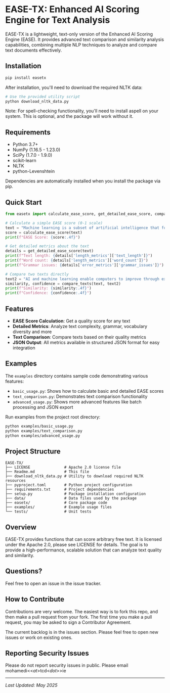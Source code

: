 # EASE-TX: Enhanced AI Scoring Engine for Text Analysis

EASE-TX is a lightweight, text-only version of the Enhanced AI Scoring Engine (EASE). It provides advanced text comparison and similarity analysis capabilities, combining multiple NLP techniques to analyze and compare text documents effectively.

## Installation

```bash
pip install easetx
```

After installation, you'll need to download the required NLTK data:

```bash
# Use the provided utility script
python download_nltk_data.py
```

Note: For spell-checking functionality, you'll need to install aspell on your system. This is optional, and the package will work without it.

## Requirements

- Python 3.7+
- NumPy (1.16.5 - 1.23.0)
- SciPy (1.7.0 - 1.9.0)
- scikit-learn
- NLTK
- python-Levenshtein

Dependencies are automatically installed when you install the package via pip.

## Quick Start

```python
from easetx import calculate_ease_score, get_detailed_ease_score, compare_texts

# Calculate a simple EASE score (0-1 scale)
text = "Machine learning is a subset of artificial intelligence that focuses on developing systems that can learn from data."
score = calculate_ease_score(text)
print(f"EASE Score: {score:.4f}")

# Get detailed metrics about the text
details = get_detailed_ease_score(text)
print(f"Text length: {details['length_metrics']['text_length']}")
print(f"Word count: {details['length_metrics']['word_count']}")
print(f"Grammar issues: {details['error_metrics']['grammar_issues']}")

# Compare two texts directly
text2 = "AI and machine learning enable computers to improve through experience."
similarity, confidence = compare_texts(text, text2)
print(f"Similarity: {similarity:.4f}")
print(f"Confidence: {confidence:.4f}")
```

## Features

- **EASE Score Calculation**: Get a quality score for any text
- **Detailed Metrics**: Analyze text complexity, grammar, vocabulary diversity and more
- **Text Comparison**: Compare texts based on their quality metrics
- **JSON Output**: All metrics available in structured JSON format for easy integration

## Examples

The `examples` directory contains sample code demonstrating various features:

- `basic_usage.py`: Shows how to calculate basic and detailed EASE scores
- `text_comparison.py`: Demonstrates text comparison functionality
- `advanced_usage.py`: Shows more advanced features like batch processing and JSON export

Run examples from the project root directory:

```bash
python examples/basic_usage.py
python examples/text_comparison.py
python examples/advanced_usage.py
```

## Project Structure

```
EASE-TX/
├── LICENSE               # Apache 2.0 license file
├── Readme.md             # This file
├── download_nltk_data.py # Utility to download required NLTK resources
├── pyproject.toml        # Python project configuration
├── requirements.txt      # Project dependencies
├── setup.py              # Package installation configuration
├── data/                 # Data files used by the package
├── easetx/               # Core package code
├── examples/             # Example usage files
└── tests/                # Unit tests
```

## Overview

EASE-TX provides functions that can score arbitrary free text.
It is licensed under the Apache 2.0, please see LICENSE for details.
The goal is to provide a high-performance, scalable solution that can analyze text quality and similarity.

## Questions?

Feel free to open an issue in the issue tracker.

## How to Contribute

Contributions are very welcome. The easiest way is to fork this repo, and then
make a pull request from your fork. The first time you make a pull request, you
may be asked to sign a Contributor Agreement.

The current backlog is in the issues section. Please feel free to open new issues or work on existing ones.

## Reporting Security Issues

Please do not report security issues in public. Please email mohamedi<<_at_>tcd<_dot_>>ie

---
*Last Updated: May 2025*